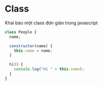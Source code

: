 # Class

Khai báo một class đơn giản trong javascript

```javascript
class People {
  name;

  constructor(name) {
    this.name = name;
  }

  hi() {
    console.log("Hi " + this.name);
  }
}
```
